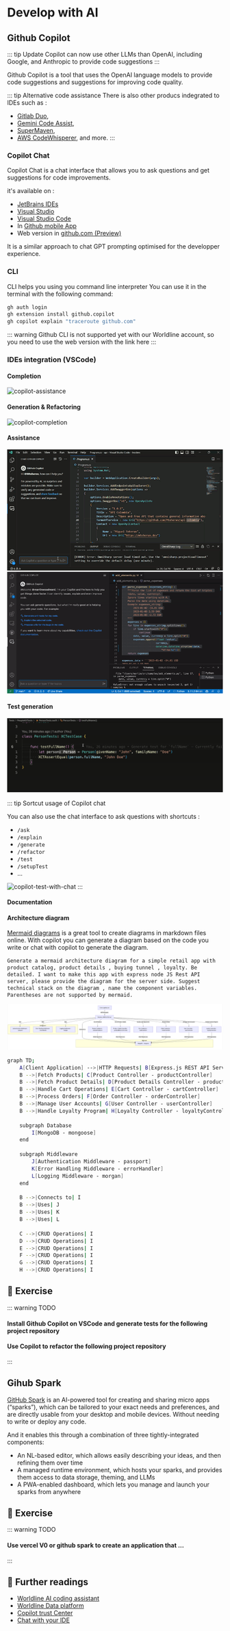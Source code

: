 # Develop with AI

## Github Copilot

::: tip Update
Copilot can now use other LLMs than OpenAI, including Google, and Anthropic to provide code suggestions 
:::

Github Copilot is a tool that uses the OpenAI language models to provide code suggestions and suggestions for improving code quality.

::: tip Alternative code assistance
There is also other producs indegrated to IDEs such as :
* [Gitlab Duo](https://about.gitlab.com/fr-fr/gitlab-duo/),
* [Gemini Code Assist](https://cloud.google.com/gemini/docs/codeassist/overview?hl=fr), 
* [SuperMaven](https://supermaven.com/), 
* [AWS CodeWhisperer](https://docs.aws.amazon.com/codewhisperer/latest/userguide/what-is-cwspr.html), and more.
:::

### Copilot Chat

Copilot Chat is a chat interface that allows you to ask questions and get suggestions for code improvements.

it's available on : 
- [JetBrains IDEs](https://plugins.jetbrains.com/plugin/17718-github-copilot)
- [Visual Studio](https://visualstudio.microsoft.com/fr/github-copilot/)
- [Visual Studio Code](https://marketplace.visualstudio.com/items?itemName=GitHub.copilot-chat)
- In [Github mobile App](https://github.com/mobile)
- Web version in [github.com (Preview)](https://docs.github.com/fr/enterprise-cloud@latest/copilot/using-github-copilot/asking-github-copilot-questions-in-github)

It is a similar approach to chat GPT prompting optimised for the developper experience.

### CLI
CLI helps you using you command line interpreter
You can use it in the terminal with the following command:

```bash
gh auth login
gh extension install github.copilot
gh copilot explain "traceroute github.com"
```
::: warning
Github CLI is not supported yet with our Worldline account, so you need to use the web version with the link here
:::

### IDEs integration (VSCode)

#### Completion
![copilot-assistance](../assets/images/copilot_completion.gif)

#### Generation & Refactoring
![copilot-completion](../assets/images/copilot_generation.gif)

#### Assistance
![copilot-assistance](../assets/images/copilot_assistance.gif)
![copilot-assistance2](../assets/images/copilot_assistance2.gif)

#### Test generation
![copilot-test](../assets/images/copilot_testing.gif)


::: tip Sortcut usage of Copilot chat

You can also use the chat interface to ask questions with shortcuts :
- `/ask`
-  `/explain`
- `/generate` 
- `/refactor`
- `/test`
- `/setupTest`
- ...

![copilot-test-with-chat](../assets/images/copilot_test.gif)
:::

#### Documentation


#### Architecture diagram

[Mermaid diagrams](https://mermaid.live/) is a great tool to create diagrams in markdown files online. With copilot you can generate a diagram based on the code you write or chat with copilot to generate the diagram.

``` text
Generate a mermaid architecture diagram for a simple retail app with product catalog, product details , buying tunnel , loyalty. Be detailed. I want to make this app with express node JS Rest API server, please provide the diagram for the server side. Suggest technical stack on the diagram , name the component variables. Parentheses are not supported by mermaid.
```



![copilot-diagram](../assets/images/copilot_diagram.png)

```sh
graph TD;
    A[Client Application] -->|HTTP Requests| B[Express.js REST API Server]
    B -->|Fetch Products| C[Product Controller - productController]
    B -->|Fetch Product Details| D[Product Details Controller - productDetailsController]
    B -->|Handle Cart Operations| E[Cart Controller - cartController]
    B -->|Process Orders| F[Order Controller - orderController]
    B -->|Manage User Accounts| G[User Controller - userController]
    B -->|Handle Loyalty Program| H[Loyalty Controller - loyaltyController]
    
    subgraph Database
        I[MongoDB - mongoose]
    end
    
    subgraph Middleware
        J[Authentication Middleware - passport]
        K[Error Handling Middleware - errorHandler]
        L[Logging Middleware - morgan]
    end
    
    B -->|Connects to| I
    B -->|Uses| J
    B -->|Uses| K
    B -->|Uses| L
    
    C -->|CRUD Operations| I
    D -->|CRUD Operations| I
    E -->|CRUD Operations| I
    F -->|CRUD Operations| I
    G -->|CRUD Operations| I
    H -->|CRUD Operations| I
```

## 🧪 Exercise

::: warning TODO
#### Install Github Copilot on VSCode and generate tests for the following project repository
#### Use Copilot to refactor the following project repository
:::

## Gihub Spark

[GitHub Spark](https://githubnext.com/projects/github-spark#introducing-github-spark) is an AI-powered tool for creating and sharing micro apps (“sparks”), which can be tailored to your exact needs and preferences, and are directly usable from your desktop and mobile devices. Without needing to write or deploy any code.

And it enables this through a combination of three tightly-integrated components:

* An NL-based editor, which allows easily describing your ideas, and then refining them over time
* A managed runtime environment, which hosts your sparks, and provides them access to data storage, theming, and LLMs
* A PWA-enabled dashboard, which lets you manage and launch your sparks from anywhere


## 🧪 Exercise

::: warning TODO
#### Use vercel V0 or github spark to create an application that ... 
:::

## 📖 Further readings
* [Worldline AI coding assistant](https://confluence.worldline-solutions.com/display/AICA/AI+Coding+Assistants+Home)
* [Worldline Data platform](https://confluence.worldline-solutions.com/display/DPTECHNO/Data+Platform)
* [Copilot trust Center](https://resources.github.com/copilot-trust-center/)
* [Chat with your IDE](https://docs.github.com/en/copilot/github-copilot-chat/using-github-copilot-chat-in-your-ide)

